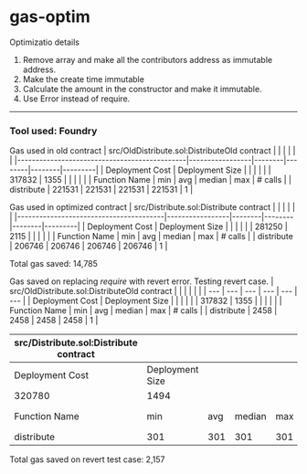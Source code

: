 # gas-optim
Optimizatio details

1. Remove array and make all the contributors address as immutable address.
2. Make the create time immutable
3. Calculate the amount in the constructor and make it immutable.
4. Use Error instead of require.

<hr>

### Tool used: Foundry

Gas used in old contract
| src/OldDistribute.sol:DistributeOld contract |                 |        |        |        |         |
|----------------------------------------------|-----------------|--------|--------|--------|---------|
| Deployment Cost                              | Deployment Size |        |        |        |         |
| 317832                                       | 1355            |        |        |        |         |
| Function Name                                | min             | avg    | median | max    | # calls |
| distribute                                   | 221531          | 221531 | 221531 | 221531 | 1       |

Gas used in optimized contract
| src/Distribute.sol:Distribute contract |                 |        |        |        |         |
|----------------------------------------|-----------------|--------|--------|--------|---------|
| Deployment Cost                        | Deployment Size |        |        |        |         |
| 281250                                 | 2115            |        |        |        |         |
| Function Name                          | min             | avg    | median | max    | # calls |
| distribute                             | 206746          | 206746 | 206746 | 206746 | 1       |

Total gas saved: 14,785



Gas saved on replacing *require* with revert error. Testing revert case.
| src/OldDistribute.sol:DistributeOld contract |  |  |  |  |  |
| --- | --- | --- | --- | --- | --- |
| Deployment Cost | Deployment Size |  |  |  |  |
| 317832 | 1355 |  |  |  |  |
| Function Name | min | avg | median | max | # calls |
| distribute | 2458 | 2458 | 2458 | 2458 | 1 |


| src/Distribute.sol:Distribute contract |  |  |  |  |  |
| --- | --- | --- | --- | --- | --- |
| Deployment Cost | Deployment Size |  |  |  |  |
| 320780 | 1494 |  |  |  |  |
| Function Name | min | avg | median | max | # calls |
| distribute | 301 | 301 | 301 | 301 | 1 |

Total gas saved on revert test case: 2,157
